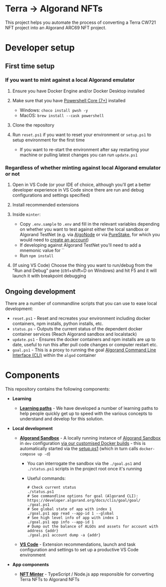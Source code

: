 # Terra -> Algorand NFTs

This project helps you automate the process of converting a Terra CW721 NFT project into an Algorand ARC69 NFT project.

# Developer setup

## First time setup

### If you want to mint against a local Algorand emulator

1. Ensure you have Docker Engine and/or Docker Desktop installed
2. Make sure that you have [Powershell Core (7+)](https://docs.microsoft.com/en-us/powershell/scripting/install/installing-powershell?view=powershell-7.2) installed

   - Windows: `choco install pwsh -y`
   - MacOS: `brew install --cask powershell`

3. Clone the repository
4. Run `reset.ps1` if you want to reset your environment or `setup.ps1` to setup environment for the first time

   - If you want to re-start the environment after say restarting your machine or pulling latest changes you can run `update.ps1`

### Regardless of whether minting against local Algorand emulator or not

1. Open in VS Code (or your IDE of choice, although you'll get a better developer experience in VS Code since there are run and debug configurations and settings specified)
2. Install recommended extensions
3. Inside `minter`:

   - Copy `.env.sample` to `.env` and fill in the relevant variables depending on whether you want to test against either the local sandbox or Algorand TestNet (e.g. via [AlgoNode](https://algonode.io/api/) or via [PureStake](https://purestake.io/), for which you would need to [create an account](https://developer.purestake.io/signup))
   - If developing against Algorand TestNet you'll need to add a mnemonic value for ``
   - Run `npm install`

4. (If using VS Code) Choose the thing you want to run/debug from the "Run and Debug" pane (ctrl+shift+D on Windows) and hit F5 and it will launch it with breakpoint debugging

## Ongoing development

There are a number of commandline scripts that you can use to ease local development:

- `reset.ps1` - Reset and recreates your environment including docker containers, npm installs, python installs, etc.
- `status.ps` - Outputs the current status of the dependent docker container services (Reach Algorand sandbox and localstack)
- `update.ps1` - Ensures the docker containers and npm installs are up to date, useful to run this after pull code changes or computer restart etc.
- `goal.ps1` - This is a proxy to running the goal [Algorand Command Line Interface (CLI)](https://developer.algorand.org/docs/clis/goal/goal/) within the `algod` container

# Components

This repository contains the following components:

- **Learning**

  - **[Learning paths](docs/learning-paths/README.md)** - We have developed a number of learning paths to help people quickly get up to speed with the various concepts to understand and develop for this solution.

- **Local development**

  - **[Algorand Sandbox](docker-compose.yml)** - A locally running instance of [Algorand Sandbox](https://github.com/algorand/sandbox) in `dev` configuration [via our customised Docker builds](https://github.com/MakerXStudio/algorand-sandbox-dev) - this is automatically started via the [setup.ps1](setup.ps1) (which in turn calls `docker-compose up -d`)

    - You can interrogate the sandbox via the `./goal.ps1` and `./status.ps1` scripts in the project root once it's running
    - Useful commands:

      ```
      # Check current status
      ./status.ps1
      # See commandline options for goal (Algorand CLI): https://developer.algorand.org/docs/clis/goal/goal/
      ./goal.ps1
      # See global state of app with index 1
      ./goal.ps1 app read --app-id 1 --global
      # See high level info of app with index 1
      ./goal.ps1 app info --app-id 1
      # Dump out the balance of ALGOs and assets for account with address {addr}
      ./goal.ps1 account dump -a {addr}
      ```

  - **[VS Code](.vscode)** - Extension recommendations, launch and task configuration and settings to set up a productive VS Code environment

- **App components**
  - **[NFT Minter](minter)** - TypeScript / Node.js app responsible for converting Terra NFTs to Algorand NFTs
